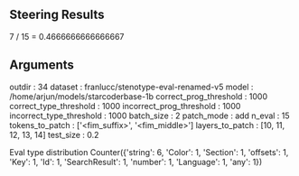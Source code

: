 ## Steering Results
7 / 15 = 0.4666666666666667
## Arguments
outdir : 34
dataset : franlucc/stenotype-eval-renamed-v5
model : /home/arjun/models/starcoderbase-1b
correct_prog_threshold : 1000
correct_type_threshold : 1000
incorrect_prog_threshold : 1000
incorrect_type_threshold : 1000
batch_size : 2
patch_mode : add
n_eval : 15
tokens_to_patch : ['<fim_suffix>', '<fim_middle>']
layers_to_patch : [10, 11, 12, 13, 14]
test_size : 0.2

Eval type distribution
Counter({'string': 6, 'Color': 1, 'Section': 1, 'offsets': 1, 'Key': 1, 'Id': 1, 'SearchResult': 1, 'number': 1, 'Language': 1, 'any': 1})